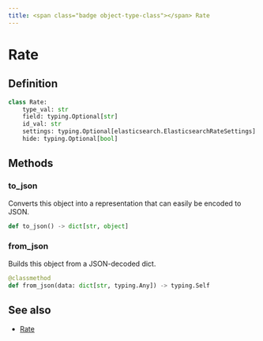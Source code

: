```yaml
---
title: <span class="badge object-type-class"></span> Rate
---
```

# <span class="badge object-type-class"></span> Rate

## Definition

```python
class Rate:
    type_val: str
    field: typing.Optional[str]
    id_val: str
    settings: typing.Optional[elasticsearch.ElasticsearchRateSettings]
    hide: typing.Optional[bool]
```
## Methods

### <span class="badge object-method"></span> to_json

Converts this object into a representation that can easily be encoded to JSON.

```python
def to_json() -> dict[str, object]
```

### <span class="badge object-method"></span> from_json

Builds this object from a JSON-decoded dict.

```python
@classmethod
def from_json(data: dict[str, typing.Any]) -> typing.Self
```

## See also

 * <span class="badge builder"></span> [Rate](./builder-Rate.md)
